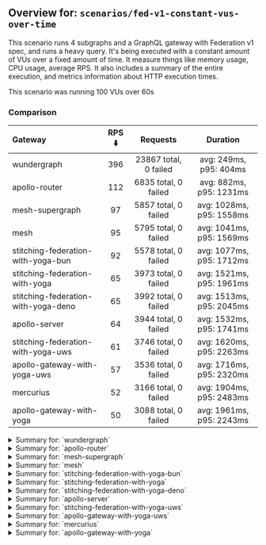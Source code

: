 ## Overview for: `scenarios/fed-v1-constant-vus-over-time`


This scenario runs 4 subgraphs and a GraphQL gateway with Federation v1 spec, and runs a heavy query. It's being executed with a constant amount of VUs over a fixed amount of time. It measure things like memory usage, CPU usage, average RPS. It also includes a summary of the entire execution, and metrics information about HTTP execution times.


This scenario was running 100 VUs over 60s


### Comparison


| Gateway                             | RPS ⬇️ |       Requests        |         Duration         |
| :---------------------------------- | :----: | :-------------------: | :----------------------: |
| wundergraph                         |  396   | 23867 total, 0 failed |  avg: 249ms, p95: 404ms  |
| apollo-router                       |  112   | 6835 total, 0 failed  | avg: 882ms, p95: 1231ms  |
| mesh-supergraph                     |   97   | 5857 total, 0 failed  | avg: 1028ms, p95: 1558ms |
| mesh                                |   95   | 5795 total, 0 failed  | avg: 1041ms, p95: 1569ms |
| stitching-federation-with-yoga-bun  |   92   | 5578 total, 0 failed  | avg: 1077ms, p95: 1712ms |
| stitching-federation-with-yoga      |   65   | 3973 total, 0 failed  | avg: 1521ms, p95: 1961ms |
| stitching-federation-with-yoga-deno |   65   | 3992 total, 0 failed  | avg: 1513ms, p95: 2045ms |
| apollo-server                       |   64   | 3944 total, 0 failed  | avg: 1532ms, p95: 1741ms |
| stitching-federation-with-yoga-uws  |   61   | 3746 total, 0 failed  | avg: 1620ms, p95: 2263ms |
| apollo-gateway-with-yoga-uws        |   57   | 3536 total, 0 failed  | avg: 1716ms, p95: 2320ms |
| mercurius                           |   52   | 3166 total, 0 failed  | avg: 1904ms, p95: 2483ms |
| apollo-gateway-with-yoga            |   50   | 3088 total, 0 failed  | avg: 1961ms, p95: 2243ms |



<details>
  <summary>Summary for: `wundergraph`</summary>

  **K6 Output**




```
     ✓ response code was 200
     ✓ no graphql errors
     ✓ valid response structure

     checks.........................: 100.00% ✓ 71601      ✗ 0    
     data_received..................: 119 MB  2.0 MB/s
     data_sent......................: 28 MB   471 kB/s
     http_req_blocked...............: avg=54.64µs  min=1.3µs   med=2.8µs    max=49.9ms   p(90)=4.3µs    p(95)=6.37µs  
     http_req_connecting............: avg=39.97µs  min=0s      med=0s       max=15.51ms  p(90)=0s       p(95)=0s      
     http_req_duration..............: avg=249.23ms min=55.48ms med=236.09ms max=760.24ms p(90)=358.61ms p(95)=404.4ms 
       { expected_response:true }...: avg=249.23ms min=55.48ms med=236.09ms max=760.24ms p(90)=358.61ms p(95)=404.4ms 
   ✓ http_req_failed................: 0.00%   ✓ 0          ✗ 23867
     http_req_receiving.............: avg=1.65ms   min=23.4µs  med=59.9µs   max=212.24ms p(90)=326.38µs p(95)=4.01ms  
     http_req_sending...............: avg=484.96µs min=9.6µs   med=15.9µs   max=183.03ms p(90)=46.14µs  p(95)=167.19µs
     http_req_tls_handshaking.......: avg=0s       min=0s      med=0s       max=0s       p(90)=0s       p(95)=0s      
     http_req_waiting...............: avg=247.09ms min=55.25ms med=234.27ms max=710.95ms p(90)=355.93ms p(95)=400.21ms
     http_reqs......................: 23867   396.409824/s
     iteration_duration.............: avg=251.92ms min=56.3ms  med=238.5ms  max=760.88ms p(90)=361.66ms p(95)=408.12ms
     iterations.....................: 23867   396.409824/s
     vus............................: 100     min=100      max=100
     vus_max........................: 100     min=100      max=100
```


**Performance Overview**


<img src="https://imagedelivery.net/KYe9TScr4TldYHA48pczVg/7f59390d-ed41-4c2a-e4d8-4a22badc7700/public" alt="Performance Overview" />


**HTTP Overview**


<img src="https://imagedelivery.net/KYe9TScr4TldYHA48pczVg/cde2ff68-5fa0-4905-eaf1-de31adb9a600/public" alt="HTTP Overview" />


  </details>

<details>
  <summary>Summary for: `apollo-router`</summary>

  **K6 Output**




```
     ✓ response code was 200
     ✗ no graphql errors
      ↳  99% — ✓ 6832 / ✗ 3
     ✗ valid response structure
      ↳  99% — ✓ 6832 / ✗ 3

     checks.........................: 99.97% ✓ 20499      ✗ 6    
     data_received..................: 34 MB  562 kB/s
     data_sent......................: 8.1 MB 134 kB/s
     http_req_blocked...............: avg=82.47µs  min=1.3µs    med=2.9µs    max=19.26ms p(90)=4.2µs  p(95)=5.73µs 
     http_req_connecting............: avg=76.57µs  min=0s       med=0s       max=17.67ms p(90)=0s     p(95)=0s     
     http_req_duration..............: avg=882.27ms min=352.35ms med=846.57ms max=3.41s   p(90)=1.11s  p(95)=1.23s  
       { expected_response:true }...: avg=882.27ms min=352.35ms med=846.57ms max=3.41s   p(90)=1.11s  p(95)=1.23s  
   ✓ http_req_failed................: 0.00%  ✓ 0          ✗ 6835 
     http_req_receiving.............: avg=64.53µs  min=22µs     med=58.5µs   max=12.99ms p(90)=81.9µs p(95)=88.43µs
     http_req_sending...............: avg=47.82µs  min=7.5µs    med=16.4µs   max=9.23ms  p(90)=30µs   p(95)=36.1µs 
     http_req_tls_handshaking.......: avg=0s       min=0s       med=0s       max=0s      p(90)=0s     p(95)=0s     
     http_req_waiting...............: avg=882.16ms min=352.28ms med=846.46ms max=3.41s   p(90)=1.11s  p(95)=1.23s  
     http_reqs......................: 6835   112.895941/s
     iteration_duration.............: avg=883.11ms min=353.1ms  med=847.26ms max=3.42s   p(90)=1.11s  p(95)=1.23s  
     iterations.....................: 6835   112.895941/s
     vus............................: 100    min=100      max=100
     vus_max........................: 100    min=100      max=100
```


**Performance Overview**


<img src="https://imagedelivery.net/KYe9TScr4TldYHA48pczVg/26c2ff98-4a33-4c0d-eb7f-3ce0f87ece00/public" alt="Performance Overview" />


**HTTP Overview**


<img src="https://imagedelivery.net/KYe9TScr4TldYHA48pczVg/5a61ff67-b3f4-4ed7-5b93-cf07ddfaea00/public" alt="HTTP Overview" />


  </details>

<details>
  <summary>Summary for: `mesh-supergraph`</summary>

  **K6 Output**




```
     ✓ response code was 200
     ✗ no graphql errors
      ↳  99% — ✓ 5852 / ✗ 5
     ✗ valid response structure
      ↳  0% — ✓ 0 / ✗ 5857

     checks.........................: 66.63% ✓ 11709    ✗ 5862 
     data_received..................: 30 MB  489 kB/s
     data_sent......................: 7.0 MB 115 kB/s
     http_req_blocked...............: avg=237.66µs min=1.3µs    med=2.29µs   max=24.49ms p(90)=3.5µs   p(95)=4.2µs  
     http_req_connecting............: avg=233.32µs min=0s       med=0s       max=24.46ms p(90)=0s      p(95)=0s     
     http_req_duration..............: avg=1.02s    min=355.47ms med=966.87ms max=2.7s    p(90)=1.3s    p(95)=1.55s  
       { expected_response:true }...: avg=1.02s    min=355.47ms med=966.87ms max=2.7s    p(90)=1.3s    p(95)=1.55s  
   ✓ http_req_failed................: 0.00%  ✓ 0        ✗ 5857 
     http_req_receiving.............: avg=60.8µs   min=21µs     med=54.1µs   max=5.14ms  p(90)=75.9µs  p(95)=83.92µs
     http_req_sending...............: avg=58.62µs  min=8.1µs    med=13µs     max=13.48ms p(90)=23.24µs p(95)=30.2µs 
     http_req_tls_handshaking.......: avg=0s       min=0s       med=0s       max=0s      p(90)=0s      p(95)=0s     
     http_req_waiting...............: avg=1.02s    min=355.39ms med=966.8ms  max=2.7s    p(90)=1.3s    p(95)=1.55s  
     http_reqs......................: 5857   97.06927/s
     iteration_duration.............: avg=1.02s    min=355.76ms med=967.17ms max=2.71s   p(90)=1.3s    p(95)=1.55s  
     iterations.....................: 5857   97.06927/s
     vus............................: 100    min=100    max=100
     vus_max........................: 100    min=100    max=100
```


**Performance Overview**


<img src="https://imagedelivery.net/KYe9TScr4TldYHA48pczVg/34b75b4c-a1c6-4f58-d647-4cadc95a5800/public" alt="Performance Overview" />


**HTTP Overview**


<img src="https://imagedelivery.net/KYe9TScr4TldYHA48pczVg/9291f2ed-da13-4d7f-ec4a-1a64c5855000/public" alt="HTTP Overview" />


  </details>

<details>
  <summary>Summary for: `mesh`</summary>

  **K6 Output**




```
     ✓ response code was 200
     ✓ no graphql errors
     ✓ valid response structure

     checks.........................: 100.00% ✓ 17385     ✗ 0    
     data_received..................: 29 MB   478 kB/s
     data_sent......................: 6.9 MB  114 kB/s
     http_req_blocked...............: avg=45.05µs min=1µs      med=2.2µs    max=8.03ms  p(90)=3.2µs  p(95)=3.9µs  
     http_req_connecting............: avg=42.04µs min=0s       med=0s       max=8.01ms  p(90)=0s     p(95)=0s     
     http_req_duration..............: avg=1.04s   min=434.59ms med=979.34ms max=2.7s    p(90)=1.34s  p(95)=1.56s  
       { expected_response:true }...: avg=1.04s   min=434.59ms med=979.34ms max=2.7s    p(90)=1.34s  p(95)=1.56s  
   ✓ http_req_failed................: 0.00%   ✓ 0         ✗ 5795 
     http_req_receiving.............: avg=55.16µs min=18.29µs  med=44µs     max=9.22ms  p(90)=66.9µs p(95)=74.8µs 
     http_req_sending...............: avg=38.33µs min=6.99µs   med=12.7µs   max=12.71ms p(90)=25.6µs p(95)=30.32µs
     http_req_tls_handshaking.......: avg=0s      min=0s       med=0s       max=0s      p(90)=0s     p(95)=0s     
     http_req_waiting...............: avg=1.04s   min=434.53ms med=979.28ms max=2.69s   p(90)=1.34s  p(95)=1.56s  
     http_reqs......................: 5795    95.653535/s
     iteration_duration.............: avg=1.04s   min=435.13ms med=979.94ms max=2.7s    p(90)=1.34s  p(95)=1.57s  
     iterations.....................: 5795    95.653535/s
     vus............................: 100     min=100     max=100
     vus_max........................: 100     min=100     max=100
```


**Performance Overview**


<img src="https://imagedelivery.net/KYe9TScr4TldYHA48pczVg/b233d8aa-f148-4983-3132-3f86114a2900/public" alt="Performance Overview" />


**HTTP Overview**


<img src="https://imagedelivery.net/KYe9TScr4TldYHA48pczVg/51537668-e682-46f8-62e2-5332977c9a00/public" alt="HTTP Overview" />


  </details>

<details>
  <summary>Summary for: `stitching-federation-with-yoga-bun`</summary>

  **K6 Output**




```
     ✓ response code was 200
     ✓ no graphql errors
     ✓ valid response structure

     checks.........................: 100.00% ✓ 16734     ✗ 0    
     data_received..................: 28 MB   460 kB/s
     data_sent......................: 6.6 MB  110 kB/s
     http_req_blocked...............: avg=71.17µs  min=1.4µs    med=2.4µs   max=13.29ms p(90)=3.9µs   p(95)=8.9µs   
     http_req_connecting............: avg=65.6µs   min=0s       med=0s      max=13.26ms p(90)=0s      p(95)=0s      
     http_req_duration..............: avg=1.07s    min=372.36ms med=1.01s   max=3.92s   p(90)=1.45s   p(95)=1.71s   
       { expected_response:true }...: avg=1.07s    min=372.36ms med=1.01s   max=3.92s   p(90)=1.45s   p(95)=1.71s   
   ✓ http_req_failed................: 0.00%   ✓ 0         ✗ 5578 
     http_req_receiving.............: avg=119.84µs min=20.7µs   med=46.3µs  max=33.23ms p(90)=74.3µs  p(95)=125.83µs
     http_req_sending...............: avg=187.37µs min=8µs      med=13.89µs max=26.14ms p(90)=34.03µs p(95)=154.83µs
     http_req_tls_handshaking.......: avg=0s       min=0s       med=0s      max=0s      p(90)=0s      p(95)=0s      
     http_req_waiting...............: avg=1.07s    min=372.11ms med=1.01s   max=3.92s   p(90)=1.45s   p(95)=1.71s   
     http_reqs......................: 5578    92.343369/s
     iteration_duration.............: avg=1.07s    min=376.61ms med=1.01s   max=3.92s   p(90)=1.45s   p(95)=1.71s   
     iterations.....................: 5578    92.343369/s
     vus............................: 100     min=100     max=100
     vus_max........................: 100     min=100     max=100
```


**Performance Overview**


<img src="https://imagedelivery.net/KYe9TScr4TldYHA48pczVg/f37061f3-07da-4a62-9055-d8a94e14aa00/public" alt="Performance Overview" />


**HTTP Overview**


<img src="https://imagedelivery.net/KYe9TScr4TldYHA48pczVg/73eb3b84-4062-40f8-7c5d-892deabfa600/public" alt="HTTP Overview" />


  </details>

<details>
  <summary>Summary for: `stitching-federation-with-yoga`</summary>

  **K6 Output**




```
     ✓ response code was 200
     ✗ no graphql errors
      ↳  99% — ✓ 3970 / ✗ 3
     ✗ valid response structure
      ↳  99% — ✓ 3970 / ✗ 3

     checks.........................: 99.94% ✓ 11913     ✗ 6    
     data_received..................: 20 MB  329 kB/s
     data_sent......................: 4.7 MB 78 kB/s
     http_req_blocked...............: avg=190.26µs min=1.6µs    med=2.9µs  max=17.47ms p(90)=4.98µs p(95)=15.9µs 
     http_req_connecting............: avg=182.42µs min=0s       med=0s     max=17.27ms p(90)=0s     p(95)=0s     
     http_req_duration..............: avg=1.52s    min=521.38ms med=1.39s  max=19.19s  p(90)=1.62s  p(95)=1.96s  
       { expected_response:true }...: avg=1.52s    min=521.38ms med=1.39s  max=19.19s  p(90)=1.62s  p(95)=1.96s  
   ✓ http_req_failed................: 0.00%  ✓ 0         ✗ 3973 
     http_req_receiving.............: avg=68.25µs  min=24.8µs   med=62.7µs max=6.11ms  p(90)=91.3µs p(95)=99.84µs
     http_req_sending...............: avg=64.5µs   min=9.7µs    med=16.9µs max=23.22ms p(90)=33.5µs p(95)=39.58µs
     http_req_tls_handshaking.......: avg=0s       min=0s       med=0s     max=0s      p(90)=0s     p(95)=0s     
     http_req_waiting...............: avg=1.52s    min=521.02ms med=1.38s  max=19.19s  p(90)=1.62s  p(95)=1.96s  
     http_reqs......................: 3973   65.315014/s
     iteration_duration.............: avg=1.52s    min=535.4ms  med=1.39s  max=19.19s  p(90)=1.62s  p(95)=1.96s  
     iterations.....................: 3973   65.315014/s
     vus............................: 100    min=100     max=100
     vus_max........................: 100    min=100     max=100
```


**Performance Overview**


<img src="https://imagedelivery.net/KYe9TScr4TldYHA48pczVg/4f41665e-e432-4151-198c-87ad323b4b00/public" alt="Performance Overview" />


**HTTP Overview**


<img src="https://imagedelivery.net/KYe9TScr4TldYHA48pczVg/57a6b685-5f09-4c44-2cee-7a1917ddca00/public" alt="HTTP Overview" />


  </details>

<details>
  <summary>Summary for: `stitching-federation-with-yoga-deno`</summary>

  **K6 Output**




```
     ✓ response code was 200
     ✗ no graphql errors
      ↳  99% — ✓ 3988 / ✗ 4
     ✗ valid response structure
      ↳  99% — ✓ 3988 / ✗ 4

     checks.........................: 99.93% ✓ 11968     ✗ 8    
     data_received..................: 20 MB  332 kB/s
     data_sent......................: 4.7 MB 78 kB/s
     http_req_blocked...............: avg=388.84µs min=1.3µs    med=2.8µs  max=34.23ms p(90)=4.59µs  p(95)=13µs    
     http_req_connecting............: avg=381.25µs min=0s       med=0s     max=34.12ms p(90)=0s      p(95)=0s      
     http_req_duration..............: avg=1.51s    min=757.95ms med=1.46s  max=2.66s   p(90)=1.76s   p(95)=2.04s   
       { expected_response:true }...: avg=1.51s    min=757.95ms med=1.46s  max=2.66s   p(90)=1.76s   p(95)=2.04s   
   ✓ http_req_failed................: 0.00%  ✓ 0         ✗ 3992 
     http_req_receiving.............: avg=139.48µs min=21.3µs   med=41.3µs max=18.55ms p(90)=96.38µs p(95)=136.36µs
     http_req_sending...............: avg=156.41µs min=7.2µs    med=15.4µs max=20.92ms p(90)=40.9µs  p(95)=178.85µs
     http_req_tls_handshaking.......: avg=0s       min=0s       med=0s     max=0s      p(90)=0s      p(95)=0s      
     http_req_waiting...............: avg=1.51s    min=757.92ms med=1.46s  max=2.66s   p(90)=1.76s   p(95)=2.04s   
     http_reqs......................: 3992   65.708101/s
     iteration_duration.............: avg=1.51s    min=758.54ms med=1.46s  max=2.68s   p(90)=1.76s   p(95)=2.04s   
     iterations.....................: 3992   65.708101/s
     vus............................: 100    min=100     max=100
     vus_max........................: 100    min=100     max=100
```


**Performance Overview**


<img src="https://imagedelivery.net/KYe9TScr4TldYHA48pczVg/759da268-8aac-460b-0283-feadc73db000/public" alt="Performance Overview" />


**HTTP Overview**


<img src="https://imagedelivery.net/KYe9TScr4TldYHA48pczVg/0383f595-f4a2-427c-10bc-4abb9c65f400/public" alt="HTTP Overview" />


  </details>

<details>
  <summary>Summary for: `apollo-server`</summary>

  **K6 Output**




```
     ✓ response code was 200
     ✗ no graphql errors
      ↳  99% — ✓ 3943 / ✗ 1
     ✗ valid response structure
      ↳  99% — ✓ 3943 / ✗ 1

     checks.........................: 99.98% ✓ 11830     ✗ 2    
     data_received..................: 20 MB  334 kB/s
     data_sent......................: 4.7 MB 77 kB/s
     http_req_blocked...............: avg=89.07µs min=1.4µs    med=2.29µs  max=11.06ms p(90)=3.5µs   p(95)=11.08µs
     http_req_connecting............: avg=84.98µs min=0s       med=0s      max=11.03ms p(90)=0s      p(95)=0s     
     http_req_duration..............: avg=1.53s   min=391.91ms med=1.4s    max=18.85s  p(90)=1.61s   p(95)=1.74s  
       { expected_response:true }...: avg=1.53s   min=391.91ms med=1.4s    max=18.85s  p(90)=1.61s   p(95)=1.74s  
   ✓ http_req_failed................: 0.00%  ✓ 0         ✗ 3944 
     http_req_receiving.............: avg=59.26µs min=22.3µs   med=49.84µs max=9.68ms  p(90)=77.69µs p(95)=84.58µs
     http_req_sending...............: avg=40.4µs  min=8.2µs    med=13.89µs max=6.08ms  p(90)=28.1µs  p(95)=34.16µs
     http_req_tls_handshaking.......: avg=0s      min=0s       med=0s      max=0s      p(90)=0s      p(95)=0s     
     http_req_waiting...............: avg=1.53s   min=391.83ms med=1.4s    max=18.85s  p(90)=1.61s   p(95)=1.74s  
     http_reqs......................: 3944   64.881904/s
     iteration_duration.............: avg=1.53s   min=392.5ms  med=1.4s    max=18.85s  p(90)=1.61s   p(95)=1.74s  
     iterations.....................: 3944   64.881904/s
     vus............................: 100    min=100     max=100
     vus_max........................: 100    min=100     max=100
```


**Performance Overview**


<img src="https://imagedelivery.net/KYe9TScr4TldYHA48pczVg/e21e837e-3845-4b4b-b24a-0d71ea743500/public" alt="Performance Overview" />


**HTTP Overview**


<img src="https://imagedelivery.net/KYe9TScr4TldYHA48pczVg/4c422597-7b16-4b18-c6c4-083c7ac99f00/public" alt="HTTP Overview" />


  </details>

<details>
  <summary>Summary for: `stitching-federation-with-yoga-uws`</summary>

  **K6 Output**




```
     ✓ response code was 200
     ✗ no graphql errors
      ↳  99% — ✓ 3740 / ✗ 6
     ✗ valid response structure
      ↳  99% — ✓ 3740 / ✗ 6

     checks.........................: 99.89% ✓ 11226     ✗ 12   
     data_received..................: 19 MB  307 kB/s
     data_sent......................: 4.4 MB 73 kB/s
     http_req_blocked...............: avg=254.72µs min=1.4µs  med=2.5µs   max=20.19ms p(90)=4.1µs  p(95)=16.64µs
     http_req_connecting............: avg=250.37µs min=0s     med=0s      max=20.16ms p(90)=0s     p(95)=0s     
     http_req_duration..............: avg=1.61s    min=1.09s  med=1.53s   max=3.19s   p(90)=1.99s  p(95)=2.26s  
       { expected_response:true }...: avg=1.61s    min=1.09s  med=1.53s   max=3.19s   p(90)=1.99s  p(95)=2.26s  
   ✓ http_req_failed................: 0.00%  ✓ 0         ✗ 3746 
     http_req_receiving.............: avg=87.47µs  min=22.1µs med=56.2µs  max=31.3ms  p(90)=80.5µs p(95)=93.55µs
     http_req_sending...............: avg=99.23µs  min=9.4µs  med=14.55µs max=58.7ms  p(90)=31.5µs p(95)=45.97µs
     http_req_tls_handshaking.......: avg=0s       min=0s     med=0s      max=0s      p(90)=0s     p(95)=0s     
     http_req_waiting...............: avg=1.61s    min=1.09s  med=1.53s   max=3.19s   p(90)=1.99s  p(95)=2.26s  
     http_reqs......................: 3746   61.340104/s
     iteration_duration.............: avg=1.62s    min=1.09s  med=1.53s   max=3.19s   p(90)=1.99s  p(95)=2.26s  
     iterations.....................: 3746   61.340104/s
     vus............................: 26     min=26      max=100
     vus_max........................: 100    min=100     max=100
```


**Performance Overview**


<img src="https://imagedelivery.net/KYe9TScr4TldYHA48pczVg/00af8033-80eb-4099-b4a3-e06c2bfc8e00/public" alt="Performance Overview" />


**HTTP Overview**


<img src="https://imagedelivery.net/KYe9TScr4TldYHA48pczVg/f58e0c4c-fe46-451a-c675-a60c8a8dc400/public" alt="HTTP Overview" />


  </details>

<details>
  <summary>Summary for: `apollo-gateway-with-yoga-uws`</summary>

  **K6 Output**




```
     ✓ response code was 200
     ✗ no graphql errors
      ↳  99% — ✓ 3505 / ✗ 31
     ✗ valid response structure
      ↳  99% — ✓ 3505 / ✗ 31

     checks.........................: 99.41% ✓ 10546     ✗ 62   
     data_received..................: 18 MB  289 kB/s
     data_sent......................: 4.2 MB 69 kB/s
     http_req_blocked...............: avg=33.82µs min=1.2µs  med=2.7µs  max=4.05ms  p(90)=4.2µs  p(95)=14.77µs
     http_req_connecting............: avg=27.76µs min=0s     med=0s     max=3.93ms  p(90)=0s     p(95)=0s     
     http_req_duration..............: avg=1.71s   min=1.07s  med=1.62s  max=3.98s   p(90)=2.07s  p(95)=2.31s  
       { expected_response:true }...: avg=1.71s   min=1.07s  med=1.62s  max=3.98s   p(90)=2.07s  p(95)=2.31s  
   ✓ http_req_failed................: 0.00%  ✓ 0         ✗ 3536 
     http_req_receiving.............: avg=64.63µs min=24.4µs med=58µs   max=4.96ms  p(90)=83.4µs p(95)=91.32µs
     http_req_sending...............: avg=52.4µs  min=7.1µs  med=15.3µs max=21.02ms p(90)=29.8µs p(95)=57.35µs
     http_req_tls_handshaking.......: avg=0s      min=0s     med=0s     max=0s      p(90)=0s     p(95)=0s     
     http_req_waiting...............: avg=1.71s   min=1.07s  med=1.62s  max=3.97s   p(90)=2.07s  p(95)=2.31s  
     http_reqs......................: 3536   57.896603/s
     iteration_duration.............: avg=1.71s   min=1.07s  med=1.62s  max=3.98s   p(90)=2.07s  p(95)=2.32s  
     iterations.....................: 3536   57.896603/s
     vus............................: 23     min=23      max=100
     vus_max........................: 100    min=100     max=100
```


**Performance Overview**


<img src="https://imagedelivery.net/KYe9TScr4TldYHA48pczVg/af30e3e9-a49c-4617-bf9b-227d4f3da600/public" alt="Performance Overview" />


**HTTP Overview**


<img src="https://imagedelivery.net/KYe9TScr4TldYHA48pczVg/ae46e39f-c36e-46f8-ff85-31d995e50d00/public" alt="HTTP Overview" />


  </details>

<details>
  <summary>Summary for: `mercurius`</summary>

  **K6 Output**




```
     ✓ response code was 200
     ✓ no graphql errors
     ✓ valid response structure

     checks.........................: 100.00% ✓ 9498      ✗ 0    
     data_received..................: 16 MB   263 kB/s
     data_sent......................: 3.8 MB  62 kB/s
     http_req_blocked...............: avg=221.04µs min=1.7µs    med=3.9µs   max=20.14ms p(90)=6µs      p(95)=24.55µs 
     http_req_connecting............: avg=207.18µs min=0s       med=0s      max=20.1ms  p(90)=0s       p(95)=0s      
     http_req_duration..............: avg=1.9s     min=684.5ms  med=1.8s    max=6.13s   p(90)=2.16s    p(95)=2.48s   
       { expected_response:true }...: avg=1.9s     min=684.5ms  med=1.8s    max=6.13s   p(90)=2.16s    p(95)=2.48s   
   ✓ http_req_failed................: 0.00%   ✓ 0         ✗ 3166 
     http_req_receiving.............: avg=102.35µs min=27.9µs   med=89.84µs max=14.37ms p(90)=129.39µs p(95)=148.57µs
     http_req_sending...............: avg=88.45µs  min=10.7µs   med=24µs    max=20.7ms  p(90)=50.6µs   p(95)=122.99µs
     http_req_tls_handshaking.......: avg=0s       min=0s       med=0s      max=0s      p(90)=0s       p(95)=0s      
     http_req_waiting...............: avg=1.9s     min=684.43ms med=1.8s    max=6.13s   p(90)=2.16s    p(95)=2.48s   
     http_reqs......................: 3166    52.180331/s
     iteration_duration.............: avg=1.9s     min=685.5ms  med=1.8s    max=6.14s   p(90)=2.16s    p(95)=2.48s   
     iterations.....................: 3166    52.180331/s
     vus............................: 100     min=100     max=100
     vus_max........................: 100     min=100     max=100
```


**Performance Overview**


<img src="https://imagedelivery.net/KYe9TScr4TldYHA48pczVg/0a58f531-3c24-40d4-0d74-2fa0d1a14200/public" alt="Performance Overview" />


**HTTP Overview**


<img src="https://imagedelivery.net/KYe9TScr4TldYHA48pczVg/0dd36ea2-b9f2-4b67-1f61-608b7d894100/public" alt="HTTP Overview" />


  </details>

<details>
  <summary>Summary for: `apollo-gateway-with-yoga`</summary>

  **K6 Output**




```
     ✓ response code was 200
     ✗ no graphql errors
      ↳  99% — ✓ 3075 / ✗ 13
     ✗ valid response structure
      ↳  99% — ✓ 3075 / ✗ 13

     checks.........................: 99.71% ✓ 9238      ✗ 26   
     data_received..................: 16 MB  254 kB/s
     data_sent......................: 3.7 MB 60 kB/s
     http_req_blocked...............: avg=68.74µs min=1.6µs    med=3µs    max=7.12ms  p(90)=5µs     p(95)=19.3µs  
     http_req_connecting............: avg=61.14µs min=0s       med=0s     max=6.97ms  p(90)=0s      p(95)=0s      
     http_req_duration..............: avg=1.96s   min=677.06ms med=1.75s  max=22.36s  p(90)=2.05s   p(95)=2.24s   
       { expected_response:true }...: avg=1.96s   min=677.06ms med=1.75s  max=22.36s  p(90)=2.05s   p(95)=2.24s   
   ✓ http_req_failed................: 0.00%  ✓ 0         ✗ 3088 
     http_req_receiving.............: avg=71.42µs min=26.8µs   med=62.3µs max=8.43ms  p(90)=91.5µs  p(95)=101µs   
     http_req_sending...............: avg=72.79µs min=8.8µs    med=17.4µs max=12.51ms p(90)=35.83µs p(95)=106.71µs
     http_req_tls_handshaking.......: avg=0s      min=0s       med=0s     max=0s      p(90)=0s      p(95)=0s      
     http_req_waiting...............: avg=1.96s   min=676.17ms med=1.75s  max=22.36s  p(90)=2.05s   p(95)=2.24s   
     http_reqs......................: 3088   50.662991/s
     iteration_duration.............: avg=1.96s   min=679.4ms  med=1.75s  max=22.36s  p(90)=2.05s   p(95)=2.24s   
     iterations.....................: 3088   50.662991/s
     vus............................: 8      min=8       max=100
     vus_max........................: 100    min=100     max=100
```


**Performance Overview**


<img src="https://imagedelivery.net/KYe9TScr4TldYHA48pczVg/567335dd-d15d-468f-999e-0e65b344a200/public" alt="Performance Overview" />


**HTTP Overview**


<img src="https://imagedelivery.net/KYe9TScr4TldYHA48pczVg/8852d293-0739-488b-cbb8-53516dd41a00/public" alt="HTTP Overview" />


  </details>
